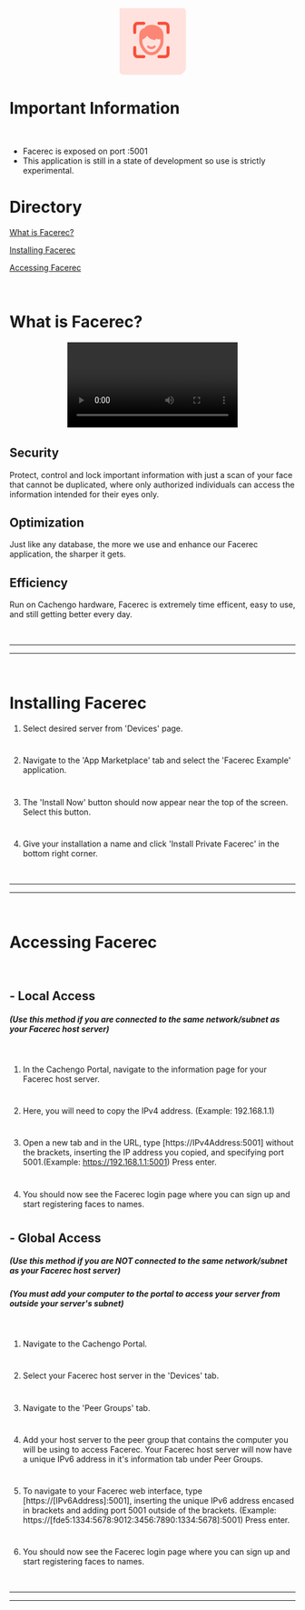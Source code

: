 <p align="center">
  <img src="https://raw.githubusercontent.com/cachengo/recipes/jb_readmefiles/facerec_readme/face_rec_logo.png" />
</p>

# Important Information

<br />

- Facerec is exposed on port :5001
- This application is still in a state of development so use is strictly experimental. 

# Directory
[What is Facerec?](#What-is-Facerec "Go to What is Facerec")

[Installing Facerec](#Installing-Facerec "Go to Installing Facerec")

[Accessing Facerec](#Accessing-Facerec "Go to Accessing Facerec")

<br />

# What is Facerec?

<p align="center">
  <video src="https://github.com/cachengo/recipes/raw/jb_readmefiles/facerec_readme/facerec_instructions.mp4" />
</p>

## Security
Protect, control and lock important information with just a scan of your face that cannot be duplicated, where only authorized individuals can access the information intended for their eyes only.

## Optimization
Just like any database, the more we use and enhance our Facerec application, the sharper it gets.

## Efficiency
Run on Cachengo hardware, Facerec is extremely time efficent, easy to use, and still getting better every day.

<br />

---
---
<br />

# Installing Facerec  
1. Select desired server from 'Devices' page.
#
2. Navigate to the 'App Marketplace' tab and select the 'Facerec Example' application.
#
3. The 'Install Now' button should now appear near the top of the screen. Select this button.
#
4. Give your installation a name and click 'Install Private Facerec' in the bottom right corner.

<br />

---
---
<br />

# Accessing Facerec

<br />

## - Local Access
##### (Use this method if you are connected to the same network/subnet as your Facerec host server)
<br />

1. In the Cachengo Portal, navigate to the information page for your Facerec host server.
#
2. Here, you will need to copy the IPv4 address. (Example: 192.168.1.1)
#
3. Open a new tab and in the URL, type [https://IPv4Address:5001] without the brackets, inserting the IP address you copied, and specifying port 5001.(Example: https://192.168.1.1:5001) Press enter.
#
4. You should now see the Facerec login page where you can sign up and start registering faces to names.
#
#
## - Global Access
##### (Use this method if you are NOT connected to the same network/subnet as your Facerec host server)
##### (You must add your computer to the portal to access your server from outside your server's subnet)
<br />

1. Navigate to the Cachengo Portal.
#
2. Select your Facerec host server in the 'Devices' tab.
#
3. Navigate to the 'Peer Groups' tab.
#
4. Add your host server to the peer group that contains the computer you will be using to access Facerec. Your Facerec host server will now have a unique IPv6 address in it's information tab under Peer Groups.
#
5. To navigate to your Facerec web interface, type [https://[IPv6Address]:5001], inserting the unique IPv6 address encased in brackets and adding port 5001 outside of the brackets. 
(Example: https://[fde5:1334:5678:9012:3456:7890:1334:5678]:5001) Press enter.
#
6. You should now see the Facerec login page where you can sign up and start registering faces to names.

<br />

---
---
<br />

